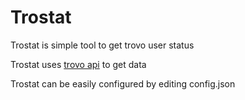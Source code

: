 # Trostat
Trostat is simple tool to get trovo user status

Trostat uses [trovo api](https://developer.trovo.live/docs/APIs.html) to get data

Trostat can be easily configured by editing config.json
